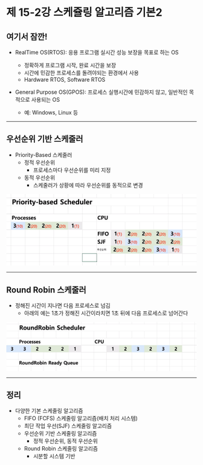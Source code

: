 # 제 15-2강 스케쥴링 알고리즘 기본2 
## 여기서 잠깐! 
- RealTime OS(RTOS): 응용 프로그램 실시간 성능 보장을 목표로 하는 OS 
  - 정확하게 프로그램 시작, 완료 시간을 보장 
  - 시간에 민감한 프로세스를 돌려야되는 환경에서 사용 
  - Hardware RTOS, Software RTOS

- General Purpose OS(GPOS): 프로세스 실행시간에 민감하지 않고, 일반적인 목적으로 사용되는 OS 
  - 예: Windows, Linux 등 

---
## 우선순위 기반 스케줄러 
- Priority-Based 스케줄러 
  - 정적 우선순위 
    - 프로세스마다 우선순위를 미리 지정 
  - 동적 우선순위 
    - 스케줄러가 상황에 따라 우선순위를 동적으로 변경 

![우선순위 기반 스케줄러](../img/priority_scheduler.png)        

---
## Round Robin 스케줄러 
- 정해진 시간이 지나면 다음 프로세스로 넘김
  - 아래의 예는 1초가 정해진 시간이라치면 1초 뒤에 다음 프로세스로 넘어간다 

![Round Robin 스케줄러](../img/round_robin_scheduler.png)   

---
## 정리 
- 다양한 기본 스케줄링 알고리즘 
  - FIFO (FCFS) 스케줄링 알고리즘(배치 처리 시스템)
  - 최단 작업 우선(SJF) 스케줄링 알고리즘 
  - 우선순위 기반 스케줄링 알고리즘 
    - 정적 우선순위, 동적 우선순위 
  - Round Robin 스케줄링 알고리즘 
    - 시분할 시스템 기반   